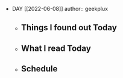 - DAY [[2022-06-08]]
  author:: geekplux
	- ## Things I found out Today
	- ## What I read Today
	- ## Schedule